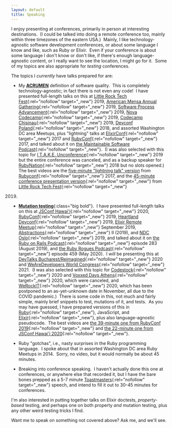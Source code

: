 ```yaml
---
layout: default
title: Speaking
---
```


I enjoy presenting at conferences, primarily in person
at interesting destinations.&nbsp;
(I could be talked into doing a remote conference too,
mainly within three timezones of the eastern USA.)&nbsp;
Mainly, I like technology-agnostic software development conferences,
or about some language I know and like, such as Ruby or Elixir.&nbsp;
Even if your conference is about some language I don't know or don't like,
if there's enough language-agnostic content,
or I really want to see the location,
I might go for it.&nbsp;
Some of my topics are also appropriate for _testing_ conferences.

The topics I _currently_ have talks prepared for are:

- <span class="big bold">My
[**ACRUMEN**](/ACRUMEN)
definition of software quality.</span>&nbsp;
This is completely technology-agnostic; in fact there is not even any code!&nbsp;
I have presented full-length talks on this at
[Little Rock Tech Fest](http://www.lrtechfest.com/){:rel="nofollow" target="_new"} 2019,
[American Mensa Annual Gathering](https://ag.us.mensa.org/){:rel="nofollow" target="_new"} 2019,
[Software Process Advancement](https://www.spaconference.org/){:rel="nofollow" target="_new"} 2019,
[Nova Codecamp](https://novacodecamp.org/){:rel="nofollow" target="_new"} 2019,
[Codecamp Chisinau](https://codecamp.ro/chisinau-2019-05-11){:rel="nofollow" target="_new"} 2019,
[Devconf Poland](https://devconf.pl/){:rel="nofollow" target="_new"} 2018,
and assorted Washington DC area Meetups, plus "lightning" talks at
[ElixirConf](https://elixirconf.com/){:rel="nofollow" target="_new"} 2017
and
[RubyConf](https://rubyconf.org/){:rel="nofollow" target="_new"} 2017,
and talked about it on
[the Maintainable Software Podcast](https://maintainable.fm/){:rel="nofollow" target="_new"}.&nbsp;
(I was also selected with this topic
for
[I T.A.K.E. Unconference](https://itakeunconf.com/){:rel="nofollow" target="_new"}
2019 but the entire conference was canceled,
and
as a backup speaker for
[RubyNation](http://www.rubynation.org/){:rel="nofollow" target="_new"}
2018 but no slots opened.)&nbsp;
The best videos are the 
[five-minute "lightning talk" version](https://www.youtube.com/embed/YMoa5JpjEtM?start=4080&end=4355)
from
[Rubyconf](https://rubyconf.org/){:rel="nofollow" target="_new"}
2017,
and the 
[45-minute conference presentation version](https://www.youtube.com/watch?v=V-pYlihc6hM){:rel="nofollow" target="_new"}
from
[Little Rock Tech Fest](http://www.lrtechfest.com/){:rel="nofollow" target="_new"}
2019.

- [**Mutation testing**](https://en.wikipedia.org/wiki/Mutation_testing){:class="big bold"}.&nbsp;
I have presented full-length talks on this at
[JSConf Hawai'i](https://www.jsconfhi.com/){:rel="nofollow" target="_new"} 2020,
[RubyConf](https://rubyconf.org/){:rel="nofollow" target="_new"} 2019,
[Heartland Devconf](https://aiminstitute.org/hdc/){:rel="nofollow" target="_new"} 2019,
[Elixir Remote Meetup](https://github.com/elixirup/remote-meetup/){:rel="nofollow" target="_new"} September 2019,
[Abstractions](https://abstractions.io/){:rel="nofollow" target="_new"}
II (2019),
and [NDC Oslo](https://ndcoslo.com/){:rel="nofollow" target="_new"} 2019,
and talked about it on
[the Ruby on Rails Podcast](http://5by5.tv/rubyonrails/283){:rel="nofollow" target="_new"} episode 283 (August 2019),
and
[the Ruby Rogues Podcast](https://devchat.tv/ruby-rogues/){:rel="nofollow" target="_new"}
episode 459 (May 2020).&nbsp;
I _will_ be presenting this at
[DevTalks Bucharest/Reimagined](https://www.devtalks.ro/bucharest/){:rel="nofollow" target="_new"}
2020 and
[WeAreDevelopers World Congress](https://www.wearedevelopers.com/events/world-congress/){:rel="nofollow" target="_new"} 2021.&nbsp;
(I was also selected with this topic for
[Codestock](https://www.codestock.org/){:rel="nofollow" target="_new"}
2020
and
[Voxxed Days Athens](http://voxxeddays.com/athens){:rel="nofollow" target="_new"}
2020, which were canceled, and
[WeRockIT](https://www.werockitconf.com/){:rel="nofollow" target="_new"}
2020, which has been postponed to an as-yet-unknown date in November,
all due to the COVID pandemic.)&nbsp;
There is some code in this, not much and fairly simple,
mainly brief snippets to test, mutations of it, and tests.&nbsp;
As you may have guessed, I have prepared versions of this in
[Ruby](https://www.ruby-lang.org/en/){:rel="nofollow" target="_new"},
JavaScript,
and
[Elixir](https://elixir-lang.org/){:rel="nofollow" target="_new"},
plus also language-agnostic pseudocode.&nbsp;
The best videos are
[the 39-minute one from RubyConf 2019](https://www.youtube.com/watch?v=9GId6mFL0_c){:rel="nofollow" target="_new"}
and
[the 22-minute one from JSConf Hawai'i 2020](https://www.youtube.com/watch?v=yNMBOj7JUPs){:rel="nofollow" target="_new"}.

- <span class="big bold">Ruby "gotchas"</span>,
i.e., nasty surprises in the
Ruby programming language.&nbsp;
I spoke about that in assorted Washington DC area Ruby Meetups in 2014.&nbsp;
Sorry, no video, but it would normally be about 45 minutes.

- <span class="big bold">Breaking into conference speaking</span>.&nbsp;
I haven't actually done this one at conferences,
or anywhere else that recorded it,
but I have the bare bones prepped as a 5-7 minute
[Toastmasters](http://toastmasters.org/){:rel="nofollow" target="_new"}
speech,
and intend to fill it out to 30-45 minutes for conferences.

I'm also interested in putting together talks on
Elixir doctests,
_property-based_ testing,
and perhaps one on both property _and_ mutation testing,
plus any other weird testing tricks I find.

Want me to speak on something not covered above?
Ask me, and we'll see.
